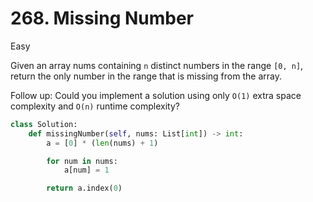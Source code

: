# 268. Missing Number

Easy

Given an array nums containing `n` distinct numbers in the range `[0, n]`, return the only number in the range that is missing from the array.

Follow up: Could you implement a solution using only `O(1)` extra space complexity and `O(n)` runtime complexity?

```python
class Solution:
    def missingNumber(self, nums: List[int]) -> int:
        a = [0] * (len(nums) + 1)

        for num in nums:
            a[num] = 1

        return a.index(0)
```
